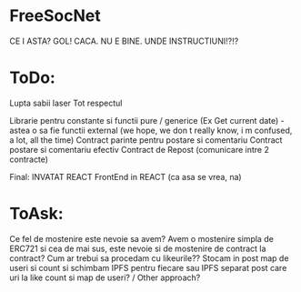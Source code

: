 # FreeSocNet

CE I ASTA? GOL!
CACA.
NU E BINE. UNDE INSTRUCTIUNI!?!?

# ToDo:
Lupta sabii laser
Tot respectul

Librarie pentru constante si functii pure / generice (Ex Get current date) - astea o sa fie functii external (we hope, we don t really know, i m confused, a lot, all the time)
Contract parinte pentru postare si comentariu
Contract postare si comentariu efectiv
Contract de Repost (comunicare intre 2 contracte)

Final: 
INVATAT REACT
FrontEnd in REACT (ca asa se vrea, na)

# ToAsk:
Ce fel de mostenire este nevoie sa avem? Avem o mostenire simpla de ERC721 si cea de mai sus, este nevoie si de mostenire de contract la contract?
Cum ar trebui sa procedam cu likeurile?? Stocam in post map de useri si count si schimbam IPFS pentru fiecare sau IPFS separat post care uri la like count si map de useri? / Other approach?
